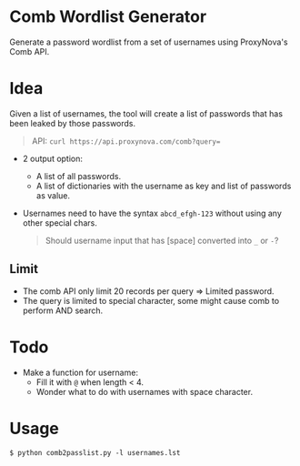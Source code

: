 # Comb Wordlist Generator

Generate a password wordlist from a set of usernames using ProxyNova's Comb API.

# Idea

Given a list of usernames, the tool will create a list of passwords that has been leaked by those passwords.

> API: `curl https://api.proxynova.com/comb?query=`
> 
- 2 output option:
    - A list of all passwords.
    - A list of dictionaries with the username as key and list of passwords as value.
- Usernames need to have the syntax `abcd_efgh-123` without using any other special chars.
    
    > Should username input that has [space] converted into `_` or `-`?

## Limit

- The comb API only limit 20 records per query ⇒ Limited password.
- The query is limited to special character, some might cause comb to perform AND search.

# Todo

- Make a function for username:
    - Fill it with `@` when length < 4.
    - Wonder what to do with usernames with space character.

# Usage

```
$ python comb2passlist.py -l usernames.lst
```
